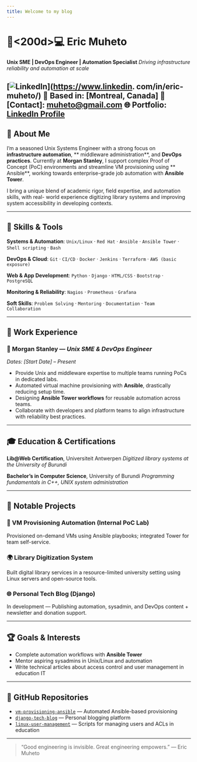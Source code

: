 ```yaml
---
title: Welcome to my blog
---
```


# 👨<200d>💻 Eric Muheto

 **Unix SME | DevOps Engineer | Automation Specialist**
 *Driving infrastructure reliability and automation at scale*

 [![LinkedIn](https://img.shields.io/badge/LinkedIn-blue?logo=linkedin)](https://www.linkedin. com/in/eric-muheto/)
 📍 Based in: [Montreal, Canada]
 📧 [Contact]: muheto@gmail.com
 🌐 Portfolio: [LinkedIn Profile](https://www.linkedin.com/in/eric-muheto/)
 ---

 ## 🧩 About Me

 I’m a seasoned Unix Systems Engineer with a strong focus on **infrastructure automation**, ** middleware administration**, and **DevOps practices**. Currently at **Morgan Stanley**, I     support complex Proof of Concept (PoC) environments and streamline VM provisioning using **   Ansible**, working towards enterprise-grade job automation with **Ansible Tower**.

 I bring a unique blend of academic rigor, field expertise, and automation skills, with real-  world experience digitizing library systems and improving system accessibility in developing  contexts.

 ---

 ## 🚀 Skills & Tools

 **Systems & Automation**:
 `Unix/Linux` · `Red Hat` · `Ansible` · `Ansible Tower` · `Shell scripting` · `Bash`

 **DevOps & Cloud**:
 `Git` · `CI/CD` · `Docker` · `Jenkins` · `Terraform` · `AWS (basic exposure)`

 **Web & App Development**:
 `Python` · `Django` · `HTML/CSS` · `Bootstrap` · `PostgreSQL`

 **Monitoring & Reliability**:
 `Nagios` · `Prometheus` · `Grafana`

 **Soft Skills**:
 `Problem Solving` · `Mentoring` · `Documentation` · `Team Collaboration`

 ---

 ## 💼 Work Experience

 ### 🏢 Morgan Stanley — *Unix SME & DevOps Engineer*
 *Dates: [Start Date] – Present*

 - Provide Unix and middleware expertise to multiple teams running PoCs in dedicated labs.
 - Automated virtual machine provisioning with **Ansible**, drastically reducing setup time.
 - Designing **Ansible Tower workflows** for reusable automation across teams.
 - Collaborate with developers and platform teams to align infrastructure with reliability     best practices.

 ---

 ## 🎓 Education & Certifications

 **Lib@Web Certification**, Universiteit Antwerpen
 *Digitized library systems at the University of Burundi*

 **Bachelor’s in Computer Science**, University of Burundi
 *Programming fundamentals in C++, UNIX system administration*

 ---

 ## 📘 Notable Projects

### 🔧 VM Provisioning Automation (Internal PoC Lab)
 Provisioned on-demand VMs using Ansible playbooks; integrated Tower for team self-service.

 ### 🌍 Library Digitization System
 Built digital library services in a resource-limited university setting using Linux servers   and open-source tools.

 ### 🌐 Personal Tech Blog (Django)
 In development — Publishing automation, sysadmin, and DevOps content + newsletter and         donation support.

 ---

 ## 🏆 Goals & Interests

 - Complete automation workflows with **Ansible Tower**
 - Mentor aspiring sysadmins in Unix/Linux and automation
 - Write technical articles about access control and user management in education IT

 ---

 ## 📂 GitHub Repositories

 - [`vm-provisioning-ansible`](https://github.com/your-repo) — Automated Ansible-based         provisioning
 - [`django-tech-blog`](https://github.com/your-repo) — Personal blogging platform
 - [`linux-user-management`](https://github.com/your-repo) — Scripts for managing users and    ACLs in education

 ---

 > “Good engineering is invisible. Great engineering empowers.”
 > — Eric Muheto


